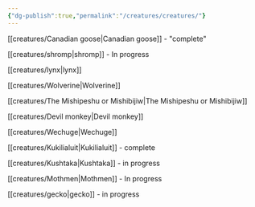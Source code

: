 ```yaml
---
{"dg-publish":true,"permalink":"/creatures/creatures/"}
---
```




[[creatures/Canadian goose\|Canadian goose]] - "complete"

[[creatures/shromp\|shromp]] - In progress

[[creatures/lynx\|lynx]]

[[creatures/Wolverine\|Wolverine]]

[[creatures/The Mishipeshu or Mishibijiw\|The Mishipeshu or Mishibijiw]] 

[[creatures/Devil monkey\|Devil monkey]]

[[creatures/Wechuge\|Wechuge]] 

[[creatures/Kukilialuit\|Kukilialuit]] - complete

[[creatures/Kushtaka\|Kushtaka]] - in progress

[[creatures/Mothmen\|Mothmen]] - In progress

[[creatures/gecko\|gecko]] - in progress